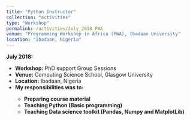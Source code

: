 ```yaml
---
title: "Python Instructor"
collection: "activities"
type: "Workshop"
permalink: /activities/July_2018_PWA
venue: "Programming Workshop in Africa (PWA), Ibadaan University"
location: "Ibadaan, Nigeria"
---
```

<b>July 2018:</b>
* <b>Workshop:</b> PhD support Group Sessions
* <b>Venue:</b> Computing Science School, Glasgow University
* <b>Location:</b> Ibadaan, Nigeria
* <b>My responsibilities was to:<b> <br />
  * Preparing course material
  * Teaching Python (Basic programming)
  * Teaching Data science toolkit (Pandas, Numpy and MatplotLib)

